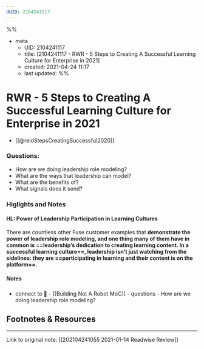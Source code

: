 ```yaml
---
UUID: 2104241117
---
```

%%
- meta
	- UID: 2104241117
	- title: [2104241117 - RWR - 5 Steps to Creating A Successful Learning Culture for Enterprise in 2021]
	- created: 2021-04-24 11:17
	- last updated: 
%%

# RWR - 5 Steps to Creating A Successful Learning Culture for Enterprise in 2021
- [[@reidStepsCreatingSuccessful2020]]


### Questions:
- How are we doing leadership role modeling?
- What are the ways that leadership can model?
- What are the benefits of?
- What signals does it send?

### Higlights and Notes

#### HL: Power of Leadership Participation in Learning Cultures 

There are countless other Fuse customer examples that **demonstrate the power of leadership role modeling, and one thing many of them have in common is ==leadership’s dedication to creating learning content. In a successful learning culture==, leadership isn’t just watching from the sidelines: they are ==participating in learning and their content is on the platform==.**
##### Notes
- connect to 🔌 - [[Building Not A Robot MoC]] - questions - How are we doing leadership role modeling?


## Footnotes & Resources

---

Link to original note: [[202104241055 2021-01-14 Readwise Review]]